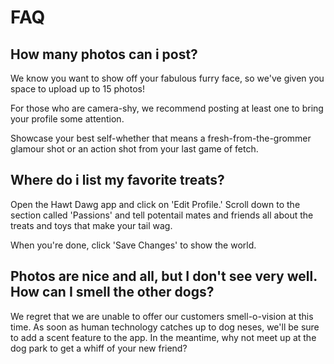 # FAQ



## How many photos can i post?

We know you want to show off your fabulous furry face, so we've given you space to upload up to 15 photos!

For those who are camera-shy, we recommend posting at least one to bring your profile some attention.

Showcase your best self-whether that means a fresh-from-the-grommer glamour shot or an action shot from your last game of fetch.

## Where do i list my favorite treats?

Open the Hawt Dawg app and click on 'Edit Profile.'
Scroll down to the section called 'Passions' and tell potentail mates and friends all about the treats and toys that make your tail wag.

When you're done, click 'Save Changes' to show the world.

## Photos are nice and all, but I don't see very well. How can I smell the other dogs?

We regret that we are unable to offer our customers smell-o-vision at this time.
As soon as human technology catches up to dog neses, we'll be sure to add a scent feature to the app.
In the meantime, why not meet up at the dog park to get a whiff of your new friend?
